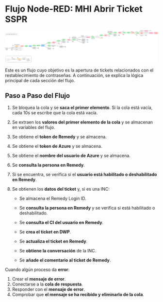 # Flujo Node-RED: MHI Abrir Ticket SSPR

![MHI-37](abrir-ticket-sspr.png)

Este es un flujo cuyo objetivo es la apertura de tickets relacionados con el restablecimiento de contraseñas. A continuación, se explica la lógica principal de cada sección del flujo.

## Paso a Paso del Flujo

1. Se bloquea la cola y se **saca el primer elemento**. Si la cola está vacía, cada 10s se escribe que la cola está vacía.
2. Se extraen los **valores del primer elemento de la cola** y se almacenan en variables del flujo.
3. Se obtiene el **token de Remedy** y se almacena.
4. Se obtiene el **token de Azure** y se almacena.
5. Se obtiene el **nombre del usuario de Azure** y se almacena.
6. Se **consulta la persona en Remedy**.
7. Si se encuentra, se verifica si el **usuario está habilitado o deshabilitado en Remedy**.
8. Se obtienen los **datos del ticket** y, si es una INC:

	- Se almacena el Remedy Login ID.

	- Se **consulta la persona en Remedy** y se verifica si está habilitado o deshabilitado.

	- Se **consulta el CI del usuario en Remedy**.

	- Se **crea el ticket en DWP**.

	- Se **actualiza el ticket en Remedy**.

	- Se **obtiene la conversación** de la INC.

	- Se **añade el comentario al ticket de Remedy**.

Cuando algún proceso da **error**:

1. Crear el **mensaje de error**.
2. Conectarse a la **cola de respuesta**.
3. Responder con el **mensaje de error**.
4. Comprobar que **el mensaje se ha recibido y eliminarlo de la cola**.
